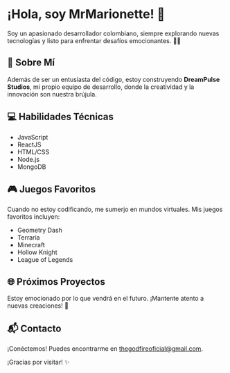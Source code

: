 # ¡Hola, soy MrMarionette! 👋

Soy un apasionado desarrollador colombiano, siempre explorando nuevas tecnologías y listo para enfrentar desafíos emocionantes. 👨‍💻

## 🚀 Sobre Mí

Además de ser un entusiasta del código, estoy construyendo **DreamPulse Studios**, mi propio equipo de desarrollo, donde la creatividad y la innovación son nuestra brújula.

## 💻 Habilidades Técnicas

- JavaScript
- ReactJS
- HTML/CSS
- Node.js
- MongoDB

## 🎮 Juegos Favoritos

Cuando no estoy codificando, me sumerjo en mundos virtuales. Mis juegos favoritos incluyen:
- Geometry Dash
- Terraria
- Minecraft
- Hollow Knight
- League of Legends

## 🌐 Próximos Proyectos

Estoy emocionado por lo que vendrá en el futuro. ¡Mantente atento a nuevas creaciones! 🚧

## 📬 Contacto

¡Conéctemos! Puedes encontrarme en [thegodfireoficial@gmail.com](mailto:thegodfireoficial@gmail.com).

¡Gracias por visitar! ✨
